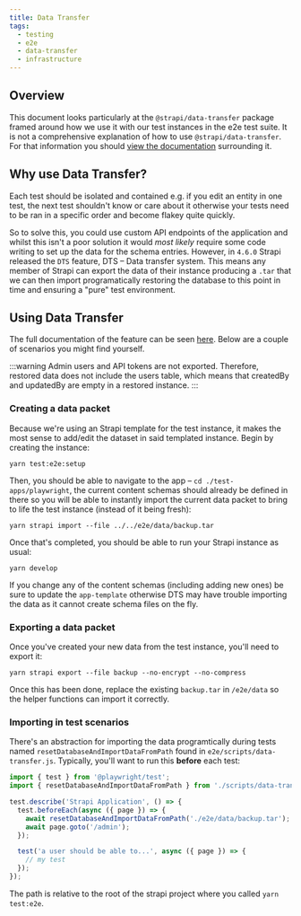 ```yaml
---
title: Data Transfer
tags:
  - testing
  - e2e
  - data-transfer
  - infrastructure
---
```


## Overview

This document looks particularly at the `@strapi/data-transfer` package framed around how we use it with our test instances in the e2e test suite. It is not a comprehensive explanation of how to use `@strapi/data-transfer`. For that information you should [view the documentation](https://docs.strapi.io/developer-docs/latest/developer-resources/data-management.html) surrounding it.

## Why use Data Transfer?

Each test should be isolated and contained e.g. if you edit an entity in one test, the next test shouldn't know or care about it otherwise your tests need to be ran in a specific order and become flakey quite quickly.

So to solve this, you could use custom API endpoints of the application and whilst this isn't a poor solution it would _most likely_ require some code writing to set up the data for the schema entries. However, in `4.6.0` Strapi released the `DTS` feature, DTS – Data transfer system. This means any member of Strapi can export the data of their instance producing a `.tar` that we can then import programatically restoring the database to this point in time and ensuring a "pure" test environment.

## Using Data Transfer

The full documentation of the feature can be seen [here](https://docs.strapi.io/developer-docs/latest/developer-resources/data-management.html). Below are a couple of scenarios you might find yourself.

:::warning
Admin users and API tokens are not exported. Therefore, restored data does not include the users table, which means that createdBy and updatedBy are empty in a restored instance.
:::

### Creating a data packet

Because we're using an Strapi template for the test instance, it makes the most sense to add/edit the dataset in said templated instance. Begin by creating the instance:

```shell
yarn test:e2e:setup
```

Then, you should be able to navigate to the app – `cd ./test-apps/playwright`, the current content schemas should already be defined in there so you will be able to instantly import the current data packet to bring to life the test instance (instead of it being fresh):

```shell
yarn strapi import --file ../../e2e/data/backup.tar
```

Once that's completed, you should be able to run your Strapi instance as usual:

```shell
yarn develop
```

If you change any of the content schemas (including adding new ones) be sure to update the `app-template` otherwise DTS may have trouble importing the data as it cannot create schema files on the fly.

### Exporting a data packet

Once you've created your new data from the test instance, you'll need to export it:

```shell
yarn strapi export --file backup --no-encrypt --no-compress
```

Once this has been done, replace the existing `backup.tar` in `/e2e/data` so the helper functions can import it correctly.

### Importing in test scenarios

There's an abstraction for importing the data programtically during tests named `resetDatabaseAndImportDataFromPath` found in `e2e/scripts/data-transfer.js`. Typically, you'll want to run this **before** each test:

```ts {2,5-8}
import { test } from '@playwright/test';
import { resetDatabaseAndImportDataFromPath } from './scripts/data-transfer';

test.describe('Strapi Application', () => {
  test.beforeEach(async ({ page }) => {
    await resetDatabaseAndImportDataFromPath('./e2e/data/backup.tar');
    await page.goto('/admin');
  });

  test('a user should be able to...', async ({ page }) => {
    // my test
  });
});
```

The path is relative to the root of the strapi project where you called `yarn test:e2e`.
